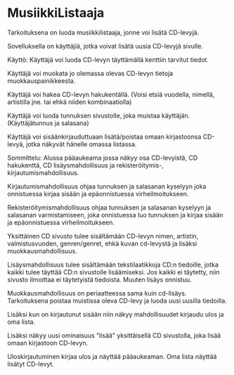 # MusiikkiListaaja

Tarkoituksena on luoda musiikkilistaaja, jonne voi lisätä CD-levyjä.

Sovelluksella on käyttäjiä, jotka voivat lisätä uusia CD-levyjä sivulle.

Käyttö:
Käyttäjä voi luoda CD-levyn täyttämällä kenttiin tarvitut tiedot.

Käyttäjä voi muokata jo olemassa olevas CD-levyn tietoja muokkauspainikkeesta.

Käyttäjä voi hakea CD-levyn hakukentällä. (Voisi etsiä vuodella, nimellä, artistilla jne. tai ehkä niiden kombinaatiolla)

Käyttäjä voi luoda tunnuksen sivustolle, joka muistaa käyttäjän. (Käyttäjätunnus ja salasana)

Käyttäjä voi sisäänkirjauduttuaan lisätä/poistaa omaan kirjastoonsa CD-levyä, jotka näkyvät hänelle omassa listassa.


Sommittelu:
Alussa pääaukeama jossa näkyy osa CD-levyistä, CD hakukenttä, CD lisäysmahdollisuus ja rekisteröitymis-, kirjautumismahdollisuus.

Kirjautumismahdollisuus ohjaa tunnuksen ja salasanan kyselyyn joka onnistuessa kirjaa sisään ja epäonnistuessa virheilmoitukseen.

Rekisteröitymismahdollisuus ohjaa tunnuksen ja salasanan kyselyyn ja salasanan varmistamiseen, joka onnistuessa luo tunnuksen ja kirjaa sisään ja epäonnistuessa virheilmoitukseen.

Yksittäinen CD sivusto tulee sisältämään CD-levyn nimen, artistin, valmistusvuoden, genren/genret, ehkä kuvan cd-levystä ja lisäksi muokkausmahdollisuus.

Lisäysmahdollisuus tulee sisältämään tekstilaatikkoja CD:n tiedoille, jotka kaikki tulee täyttää CD:n sivustolle lisäämiseksi.
Jos kaikki ei täytetty, niin sivusto ilmoittaa ei täytetyistä tiedoista. Muuten lisäys onnistuu.

Muokkausmahdollisuus on periaatteessa sama kuin cd-lisäys. Tarkoituksena poistaa muistissa oleva CD-levy ja luoda uusi uusilla tiedoilla.

Lisäksi kun on kirjautunut sisään niin näkyy mahdollisuudet kirjaudu ulos ja oma lista.

Lisäksi näkyy uusi ominaisuus "lisää"  yksittäisellä CD sivustolla, joka lisää omaan kirjastoon CD-levyn. 

Uloskirjautuminen kirjaa ulos ja näyttää pääaukeaman.
Oma lista näyttää lisätyt CD-levyt.
